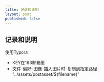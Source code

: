 ```yaml
---
title: 记录和说明
layout: post
published: false
---
```

## 记录和说明

使用Typora

- KEY在163邮箱里
- 文件-偏好-图像-插入图片时-复制到指定路径-  "../assets/postasset/${filename}"
